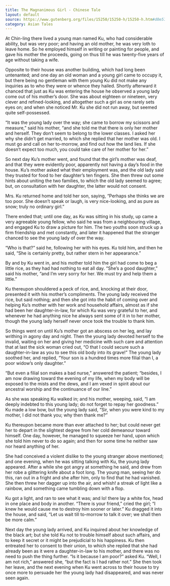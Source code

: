 ```yaml
---
title: The Magnanimous Girl - Chinese Tale
layout: default
source: https://www.gutenberg.org/files/15250/15250-h/15250-h.htm#d0e5705
category: Asian Tales
---
```


At Chin-ling there lived a young man named Ku, who had considerable ability, but was very poor; and having an old mother, he was very loth to leave home. So he employed himself in writing or painting for people, and gave his mother the proceeds, going on thus till he was twenty-five years of age without taking a wife.

Opposite to their house was another building, which had long been untenanted; and one day an old woman and a young girl came to occupy it, but there being no gentleman with them young Ku did not make any inquiries as to who they were or whence they hailed. Shortly afterward it chanced that just as Ku was entering the house he observed a young lady come out of his mother’s door. She was about eighteen or nineteen, very clever and refined-looking, and altogether such a girl as one rarely sets eyes on; and when she noticed Mr. Ku she did not run away, but seemed quite self-possessed.

“It was the young lady over the way; she came to borrow my scissors and measure,” said his mother, “and she told me that there is only her mother and herself. They don’t seem to belong to the lower classes. I asked her why she didn’t get married, to which she replied that her mother was old. I must go and call on her to-morrow, and find out how the land lies. If she doesn’t expect too much, you could take care of her mother for her.”

So next day Ku’s mother went, and found that the girl’s mother was deaf, and that they were evidently poor, apparently not having a day’s food in the house. Ku’s mother asked what their employment was, and the old lady said they trusted for food to her daughter’s ten fingers. She then threw out some hints about uniting the two families, to which the old lady seemed to agree; but, on consultation with her daughter, the latter would not consent.

Mrs. Ku returned home and told her son, saying, “Perhaps she thinks we are too poor. She doesn’t speak or laugh, is very nice-looking, and as pure as snow; truly no ordinary girl.”

There ended that; until one day, as Ku was sitting in his study, up came a very agreeable young fellow, who said he was from a neighbouring village, and engaged Ku to draw a picture for him. The two youths soon struck up a firm friendship and met constantly, and later it happened that the stranger chanced to see the young lady of over the way.

“Who is that?” said he, following her with his eyes. Ku told him, and then he said, “She is certainly pretty, but rather stern in her appearance.”

By and by Ku went in, and his mother told him the girl had come to beg a little rice, as they had had nothing to eat all day. “She’s a good daughter,” said his mother, “and I’m very sorry for her. We must try and help them a little.”

Ku thereupon shouldered a peck of rice, and, knocking at their door, presented it with his mother’s compliments. The young lady received the rice, but said nothing; and then she got into the habit of coming over and helping Ku’s mother with her work and household affairs, almost as if she had been her daughter-in-law, for which Ku was very grateful to her, and whenever he had anything nice he always sent some of it in to her mother, though the young lady herself never once took the trouble to thank him.

So things went on until Ku’s mother got an abscess on her leg, and lay writhing in agony day and night. Then the young lady devoted herself to the invalid, waiting on her and giving her medicine with such care and attention that at last the sick woman cried out, “O that I could secure such a daughter-in-law as you to see this old body into its grave!” The young lady soothed her, and replied, “Your son is a hundred times more filial than I, a poor widow’s only daughter.”

“But even a filial son makes a bad nurse,” answered the patient; “besides, I am now drawing toward the evening of my life, when my body will be exposed to the mists and the dews, and I am vexed in spirit about our ancestral worship and the continuance of our line.”

As she was speaking Ku walked in; and his mother, weeping, said, “I am deeply indebted to this young lady; do not forget to repay her goodness.” Ku made a low bow, but the young lady said, “Sir, when you were kind to my mother, I did not thank you; why then thank me?”

Ku thereupon became more than ever attached to her; but could never get her to depart in the slightest degree from her cold demeanour toward himself. One day, however, he managed to squeeze her hand, upon which she told him never to do so again; and then for some time he neither saw nor heard anything of her.

She had conceived a violent dislike to the young stranger above mentioned; and one evening, when he was sitting talking with Ku, the young lady appeared. After a while she got angry at something he said, and drew from her robe a glittering knife about a foot long. The young man, seeing her do this, ran out in a fright and she after him, only to find that he had vanished. She then threw her dagger up into the air, and whish! a streak of light like a rainbow, and something came tumbling down with a flop.

Ku got a light, and ran to see what it was; and lo! there lay a white fox, head in one place and body in another. “There is your friend,” cried the girl; “I knew he would cause me to destroy him sooner or later.” Ku dragged it into the house, and said, “Let us wait till to-morrow to talk it over; we shall then be more calm.”

Next day the young lady arrived, and Ku inquired about her knowledge of the black art; but she told Ku not to trouble himself about such affairs, and to keep it secret or it might be prejudicial to his happiness. Ku then entreated her to consent to their union, to which she replied that she had already been as it were a daughter-in-law to his mother, and there was no need to push the thing further. “Is it because I am poor?” asked Ku. “Well, I am not rich,” answered she, “but the fact is I had rather not.” She then took her leave, and the next evening when Ku went across to their house to try once more to persuade her the young lady had disappeared, and was never seen again.

